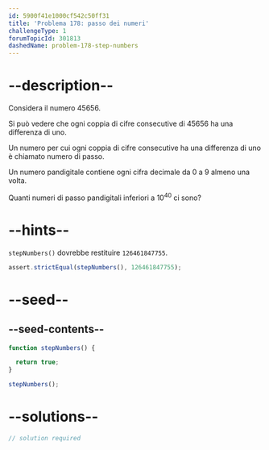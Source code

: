 ```yaml
---
id: 5900f41e1000cf542c50ff31
title: 'Problema 178: passo dei numeri'
challengeType: 1
forumTopicId: 301813
dashedName: problem-178-step-numbers
---
```


# --description--

Considera il numero 45656.

Si può vedere che ogni coppia di cifre consecutive di 45656 ha una differenza di uno.

Un numero per cui ogni coppia di cifre consecutive ha una differenza di uno è chiamato numero di passo.

Un numero pandigitale contiene ogni cifra decimale da 0 a 9 almeno una volta.

Quanti numeri di passo pandigitali inferiori a ${10}^{40}$ ci sono?

# --hints--

`stepNumbers()` dovrebbe restituire `126461847755`.

```js
assert.strictEqual(stepNumbers(), 126461847755);
```

# --seed--

## --seed-contents--

```js
function stepNumbers() {

  return true;
}

stepNumbers();
```

# --solutions--

```js
// solution required
```
